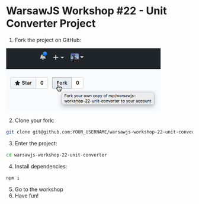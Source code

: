 WarsawJS Workshop #22 - Unit Converter Project
=

1. Fork the project on GitHub:

![Click the Fork button](fork.png)

2. Clone your fork:

```sh
git clone git@github.com:YOUR_USERNAME/warsawjs-workshop-22-unit-converter.git
```

3. Enter the project:

```sh
cd warsawjs-workshop-22-unit-converter
```

4. Install dependencies:

```sh
npm i
```

5. Go to the workshop
6. Have fun!
